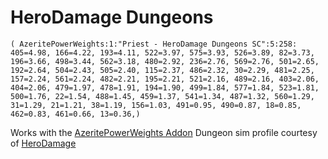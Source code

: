 # HeroDamage Dungeons
```
( AzeritePowerWeights:1:"Priest - HeroDamage Dungeons SC":5:258: 405=4.98, 166=4.22, 193=4.11, 522=3.97, 575=3.93, 526=3.89, 82=3.73, 196=3.66, 498=3.44, 562=3.18, 480=2.92, 236=2.76, 569=2.76, 501=2.65, 192=2.64, 504=2.43, 505=2.40, 115=2.37, 486=2.32, 30=2.29, 481=2.25, 157=2.24, 561=2.24, 482=2.21, 195=2.21, 521=2.16, 489=2.16, 403=2.06, 404=2.06, 479=1.97, 478=1.91, 194=1.90, 499=1.84, 577=1.84, 523=1.81, 500=1.76, 22=1.54, 488=1.45, 459=1.37, 541=1.34, 487=1.32, 560=1.29, 31=1.29, 21=1.21, 38=1.19, 156=1.03, 491=0.95, 490=0.87, 18=0.85, 462=0.83, 461=0.66, 13=0.36,)
```

 Works with the [AzeritePowerWeights Addon](https://wow.curseforge.com/projects/azeritepowerweights)
 Dungeon sim profile courtesy of [HeroDamage](https://www.herodamage.com/)